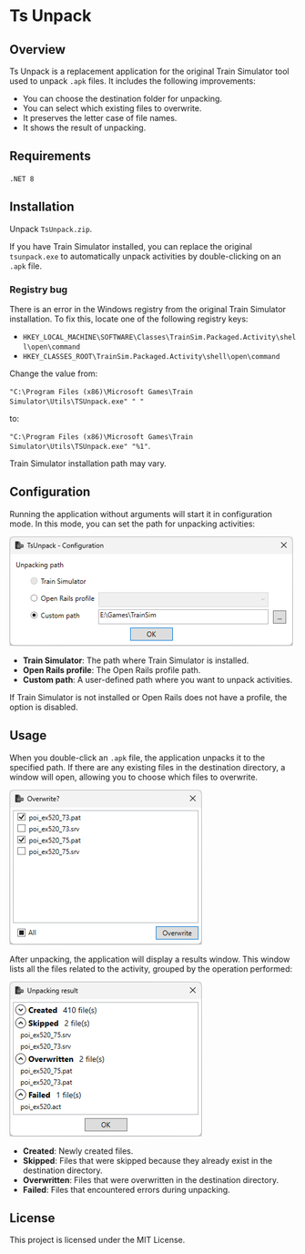 ﻿# Ts Unpack

## Overview

Ts Unpack is a replacement application for the original Train Simulator tool used to unpack `.apk` files. It includes the following improvements:

- You can choose the destination folder for unpacking.
- You can select which existing files to overwrite.
- It preserves the letter case of file names.
- It shows the result of unpacking.

## Requirements

`.NET 8`

## Installation

Unpack `TsUnpack.zip`.

If you have Train Simulator installed, you can replace the original `tsunpack.exe` to automatically unpack activities by double-clicking on an `.apk` file.

### Registry bug

There is an error in the Windows registry from the original Train Simulator installation. To fix this, locate one of the following registry keys:

- `HKEY_LOCAL_MACHINE\SOFTWARE\Classes\TrainSim.Packaged.Activity\shell\open\command`
- `HKEY_CLASSES_ROOT\TrainSim.Packaged.Activity\shell\open\command`

Change the value from:

`"C:\Program Files (x86)\Microsoft Games\Train Simulator\Utils\TSUnpack.exe" " "`

to:

`"C:\Program Files (x86)\Microsoft Games\Train Simulator\Utils\TSUnpack.exe" "%1"`.

Train Simulator installation path may vary.

## Configuration

Running the application without arguments will start it in configuration mode. In this mode, you can set the path for unpacking activities:

![Image](art/config.png)

- **Train Simulator**: The path where Train Simulator is installed.
- **Open Rails profile**: The Open Rails profile path.
- **Custom path**: A user-defined path where you want to unpack activities.

If Train Simulator is not installed or Open Rails does not have a profile, the option is disabled.

## Usage

When you double-click an `.apk` file, the application unpacks it to the specified path. If there are any existing files in the destination directory, a window will open, allowing you to choose which files to overwrite.

![Image](art/overwrite.png)

After unpacking, the application will display a results window. This window lists all the files related to the activity, grouped by the operation performed:

![Image](art/result.png)

- **Created**: Newly created files.
- **Skipped**: Files that were skipped because they already exist in the destination directory.
- **Overwritten**: Files that were overwritten in the destination directory.
- **Failed**: Files that encountered errors during unpacking.

## License

This project is licensed under the MIT License.
